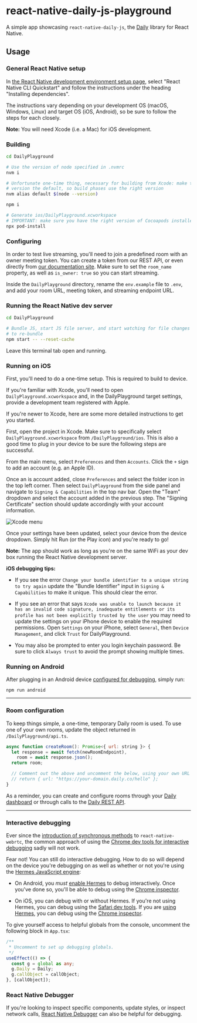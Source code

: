 # react-native-daily-js-playground

A simple app showcasing `react-native-daily-js`, the [Daily](https://www.daily.co) library for React Native.

## Usage

### General React Native setup

In [the React Native development environment setup page](https://reactnative.dev/docs/environment-setup), select "React Native CLI Quickstart" and follow the instructions under the heading "Installing dependencies".

The instructions vary depending on your development OS (macOS, Windows, Linux) and target OS (iOS, Android), so be sure to follow the steps for each closely.

**Note:** You will need Xcode (i.e. a Mac) for iOS development.

### Building

```bash
cd DailyPlayground

# Use the version of node specified in .nvmrc
nvm i

# Unfortunate one-time thing, necessary for building from Xcode: make this node
# version the default, so build phases use the right version
nvm alias default $(node --version)

npm i

# Generate ios/DailyPlayground.xcworkspace
# IMPORTANT: make sure you have the right version of Cocoapods installed for this project. See Podfile.lock for version.
npx pod-install
```

### Configuring

In order to test live streaming, you'll need to join a predefined room with an owner meeting token. You can create a token from our REST API, or even directly from [our documentation site](https://docs.daily.co/reference#create-meeting-token). Make sure to set the `room_name` property, as well as `is_owner: true` so you can start streaming.

Inside the `DailyPlayground` directory, rename the `env.example` file to `.env`, and add your room URL, meeting token, and streaming endpoint URL.

### Running the React Native dev server

```bash
cd DailyPlayground

# Bundle JS, start JS file server, and start watching for file changes in order
# to re-bundle
npm start -- --reset-cache
```

Leave this terminal tab open and running.

### Running on iOS

First, you'll need to do a one-time setup. This is required to build to device.

If you're familiar with Xcode, you'll need to open `DailyPlayground.xcworkspace` and, in the DailyPlayground target settings, provide a development team registered with Apple.

If you're newer to Xcode, here are some more detailed instructions to get you started.

First, open the project in Xcode. Make sure to specifically select `DailyPlayground.xcworkspace` from `/DailyPlayground/ios`. This is also a good time to plug in your device to be sure the following steps are successful.

From the main menu, select `Preferences` and then `Accounts`. Click the `+` sign to add an account (e.g. an Apple ID).

Once an is account added, close `Preferences` and select the folder icon in the top left corner. Then select `DailyPlayground` from the side panel and navigate to `Signing & Capabilities` in the top nav bar. Open the "Team" dropdown and select the account added in the previous step. The "Signing Certificate" section should update accordingly with your account information.

![Xcode menu ](xcode-screenshot.png)

Once your settings have been updated, select your device from the device dropdown. Simply hit Run (or the Play icon) and you're ready to go!

**Note:** The app should work as long as you're on the same WiFi as your dev box running the React Native development server.

**iOS debugging tips:**

- If you see the error `Change your bundle identifier to a unique string to try again` update the "Bundle Identifier" input in `Signing & Capabilities` to make it unique. This should clear the error.

- If you see an error that says `Xcode was unable to launch because it has an invalid code signature, inadequate entitlements or its profile has not been explicitly trusted by the user` you may need to update the settings on your iPhone device to enable the required permissions. Open `Settings` on your iPhone, select `General`, then `Device Management`, and click `Trust` for DailyPlayground.

- You may also be prompted to enter you login keychain password. Be sure to click `Always trust` to avoid the prompt showing multiple times.

### Running on Android

After plugging in an Android device [configured for debugging](https://developer.android.com/studio/debug/dev-options), simply run:

```
npm run android
```

---

### Room configuration

To keep things simple, a one-time, temporary Daily room is used. To use one of your own rooms, update the object returned in `/DailyPlayground/api.ts`.

```js
async function createRoom(): Promise<{ url: string }> {
  let response = await fetch(newRoomEndpoint),
    room = await response.json();
  return room;

  // Comment out the above and uncomment the below, using your own URL
  // return { url: "https://your-domain.daily.co/hello" };
}
```

As a reminder, you can create and configure rooms through your [Daily dashboard](https://dashboard.daily.co/rooms) or through calls to the [Daily REST API](https://docs.daily.co/reference#rooms).

---

### Interactive debugging

Ever since the [introduction of synchronous methods](https://github.com/react-native-webrtc/react-native-webrtc/commit/1fbe7e14bf540e1651c98ee11fc11f690f61f622) to `react-native-webrtc`, the common approach of using the [Chrome dev tools for interactive debugging](https://reactnative.dev/docs/debugging#chrome-developer-tools) sadly will not work.

Fear not! You can still do interactive debugging. How to do so will depend on the device you're debugging on as well as whether or not you're using the [Hermes JavaScript engine](https://reactnative.dev/docs/hermes):

- On Android, you _must_ [enable Hermes](https://reactnative.dev/docs/hermes#android) to debug interactively. Once you've done so, you'll be able to debug using the [Chrome inspector](https://reactnative.dev/docs/hermes#debugging-js-on-hermes-using-google-chromes-devtools).

- On iOS, you can debug with or without Hermes. If you're not using Hermes, you can debug using the [Safari dev tools](https://reactnative.dev/docs/debugging#safari-developer-tools). If you are [using Hermes](https://reactnative.dev/docs/hermes#ios), you can debug using the [Chrome inspector](https://reactnative.dev/docs/hermes#debugging-js-on-hermes-using-google-chromes-devtools).

To give yourself access to helpful globals from the console, uncomment the following block in `App.tsx`:

```ts
/**
 * Uncomment to set up debugging globals.
 */
useEffect(() => {
  const g = global as any;
  g.Daily = Daily;
  g.callObject = callObject;
}, [callObject]);
```

### React Native Debugger

If you're looking to inspect specific components, update styles, or inspect network calls, [React Native Debugger](https://github.com/jhen0409/react-native-debugger) can also be helpful for debugging.
